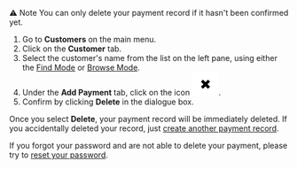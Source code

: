 
⚠️ Note
You can only delete your payment record if it hasn't been confirmed yet. 

1. Go to **Customers** on the main menu. 
2. Click on the **Customer** tab.
3. Select the customer's name from the list on the left pane, using either the [Find Mode](Find%20Mode.md) or [Browse Mode](Browse%20Mode.md).
4. Under the **Add Payment** tab, click on the icon ![](https://github.com/Fx-Professional-Services/HorizonDocs/blob/main/assets/add_payment_delete_icon.png). 
5. Confirm by clicking **Delete** in the dialogue box. 

Once you select **Delete**, your payment record will be immediately deleted. If you accidentally deleted your record, just [create another payment record](Create%20a%20Payment%20Record.md).

If you forgot your password and are not able to delete your payment, please try to [reset your password](Reset%20Your%20Password.md).